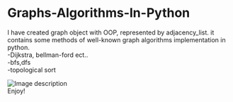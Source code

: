 # Graphs-Algorithms-In-Python
I have created graph object with OOP, represented by adjacency_list.
it contains some methods of well-known graph algorithms implementation in python. <br/>
-Dijkstra, bellman-ford ect..<br/>
-bfs,dfs<br/>
-topological sort<br/>

![Image description](https://github.com/Haimzis/Graphs-Algorithms-In-Python/blob/master/agraph.png)<br/>
Enjoy!
